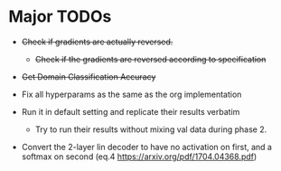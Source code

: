 # Major TODOs

- ~~Check if gradients are actually reversed.~~
    - ~~Check if the gradients are reversed according to specification~~
- ~~Get Domain Classification Accuracy~~
     
- Fix all hyperparams as the same as the org implementation
- Run it in default setting and replicate their results verbatim
    - Try to run their results without mixing val data during phase 2.  
    
- Convert the 2-layer lin decoder to have no activation on first, and a softmax on second (eq.4 https://arxiv.org/pdf/1704.04368.pdf) 